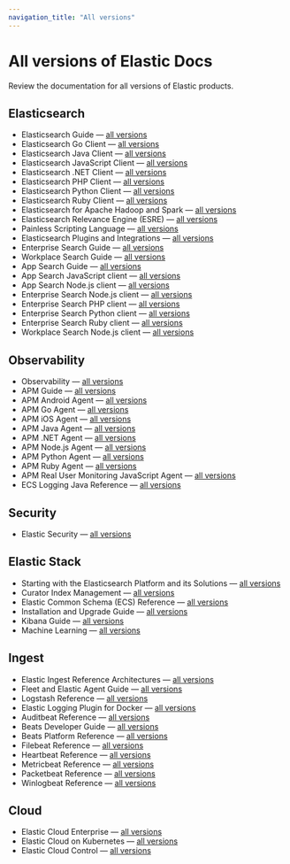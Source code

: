 ```yaml
---
navigation_title: "All versions"
---
```


# All versions of Elastic Docs

Review the documentation for all versions of Elastic products.

## Elasticsearch

- Elasticsearch Guide — [all versions](https://www.elastic.co/guide/en/elasticsearch/reference/index.html)
- Elasticsearch Go Client — [all versions](https://www.elastic.co/guide/en/elasticsearch/client/go-api/index.html)
- Elasticsearch Java Client — [all versions](https://www.elastic.co/guide/en/elasticsearch/client/java-api-client/index.html)
- Elasticsearch JavaScript Client — [all versions](https://www.elastic.co/guide/en/elasticsearch/client/javascript-api/index.html)
- Elasticsearch .NET Client — [all versions](https://www.elastic.co/guide/en/elasticsearch/client/net-api/index.html)
- Elasticsearch PHP Client — [all versions](https://www.elastic.co/guide/en/elasticsearch/client/php-api/index.html)
- Elasticsearch Python Client — [all versions](https://www.elastic.co/guide/en/elasticsearch/client/python-api/index.html)
- Elasticsearch Ruby Client — [all versions](https://www.elastic.co/guide/en/elasticsearch/client/ruby-api/index.html)
- Elasticsearch for Apache Hadoop and Spark — [all versions](https://www.elastic.co/guide/en/elasticsearch/hadoop/index.html)
- Elasticsearch Relevance Engine (ESRE) — [all versions](https://www.elastic.co/guide/en/esre/index.html)
- Painless Scripting Language — [all versions](https://www.elastic.co/guide/en/elasticsearch/painless/index.html)
- Elasticsearch Plugins and Integrations — [all versions](https://www.elastic.co/guide/en/elasticsearch/plugins/index.html)
- Enterprise Search Guide — [all versions](https://www.elastic.co/guide/en/enterprise-search/index.html)
- Workplace Search Guide — [all versions](https://www.elastic.co/guide/en/workplace-search/index.html)
- App Search Guide — [all versions](https://www.elastic.co/guide/en/app-search/index.html)
- App Search JavaScript client — [all versions](https://www.elastic.co/guide/en/enterprise-search-clients/app-search-javascript/index.html)
- App Search Node.js client — [all versions](https://www.elastic.co/guide/en/enterprise-search-clients/app-search-node/index.html)
- Enterprise Search Node.js client — [all versions](https://www.elastic.co/guide/en/enterprise-search-clients/enterprise-search-node/index.html)
- Enterprise Search PHP client — [all versions](https://www.elastic.co/guide/en/enterprise-search-clients/php/index.html)
- Enterprise Search Python client — [all versions](https://www.elastic.co/guide/en/enterprise-search-clients/python/index.html)
- Enterprise Search Ruby client — [all versions](https://www.elastic.co/guide/en/enterprise-search-clients/ruby/index.html)
- Workplace Search Node.js client — [all versions](https://www.elastic.co/guide/en/enterprise-search-clients/workplace-search-node/index.html)

## Observability

- Observability — [all versions](https://www.elastic.co/guide/en/observability/index.html)
- APM Guide  — [all versions](https://www.elastic.co/guide/en/apm/guide/index.html)
- APM Android Agent — [all versions](https://www.elastic.co/guide/en/apm/agent/android/index.html)
- APM Go Agent — [all versions](https://www.elastic.co/guide/en/apm/agent/go/index.html)
- APM iOS Agent — [all versions](https://www.elastic.co/guide/en/apm/agent/swift/index.html)
- APM Java Agent — [all versions](https://www.elastic.co/guide/en/apm/agent/java/index.html)
- APM .NET Agent — [all versions](https://www.elastic.co/guide/en/apm/agent/dotnet/index.html)
- APM Node.js Agent — [all versions](https://www.elastic.co/guide/en/apm/agent/nodejs/index.html)
- APM Python Agent — [all versions](https://www.elastic.co/guide/en/apm/agent/python/index.html)
- APM Ruby Agent — [all versions](https://www.elastic.co/guide/en/apm/agent/ruby/index.html)
- APM Real User Monitoring JavaScript Agent — [all versions](https://www.elastic.co/guide/en/apm/agent/rum-js/index.html)
- ECS Logging Java Reference — [all versions](https://www.elastic.co/guide/en/ecs-logging/java/index.html)

## Security

- Elastic Security — [all versions](https://www.elastic.co/guide/en/security/index.html)

## Elastic Stack

- Starting with the Elasticsearch Platform and its Solutions — [all versions](https://www.elastic.co/guide/en/starting-with-the-elasticsearch-platform-and-its-solutions/index.html)
- Curator Index Management — [all versions](https://www.elastic.co/guide/en/elasticsearch/client/curator/index.html)
- Elastic Common Schema (ECS) Reference — [all versions](https://www.elastic.co/guide/en/ecs/index.html)
- Installation and Upgrade Guide — [all versions](https://www.elastic.co/guide/en/elastic-stack/index.html)
- Kibana Guide — [all versions](https://www.elastic.co/guide/en/kibana/index.html)
- Machine Learning — [all versions](https://www.elastic.co/guide/en/machine-learning/index.html)

## Ingest

- Elastic Ingest Reference Architectures — [all versions](https://www.elastic.co/guide/en/ingest/index.html)
- Fleet and Elastic Agent Guide — [all versions](https://www.elastic.co/guide/en/fleet/index.html)
- Logstash Reference — [all versions](https://www.elastic.co/guide/en/logstash/index.html)
- Elastic Logging Plugin for Docker — [all versions](https://www.elastic.co/guide/en/beats/loggingplugin/index.html)
- Auditbeat Reference — [all versions](https://www.elastic.co/guide/en/beats/auditbeat/index.html)
- Beats Developer Guide — [all versions](https://www.elastic.co/guide/en/beats/devguide/index.html)
- Beats Platform Reference — [all versions](https://www.elastic.co/guide/en/beats/libbeat/index.html)
- Filebeat Reference — [all versions](https://www.elastic.co/guide/en/beats/filebeat/index.html)
- Heartbeat Reference — [all versions](https://www.elastic.co/guide/en/beats/heartbeat/index.html)
- Metricbeat Reference — [all versions](https://www.elastic.co/guide/en/beats/metricbeat/index.html)
- Packetbeat Reference — [all versions](https://www.elastic.co/guide/en/beats/packetbeat/index.html)
- Winlogbeat Reference — [all versions](https://www.elastic.co/guide/en/beats/winlogbeat/index.html)

## Cloud

- Elastic Cloud Enterprise — [all versions](https://www.elastic.co/guide/en/cloud-enterprise/index.html)
- Elastic Cloud on Kubernetes — [all versions](https://www.elastic.co/guide/en/cloud-on-k8s/index.html)
- Elastic Cloud Control — [all versions](https://www.elastic.co/guide/en/ecctl/index.html)

